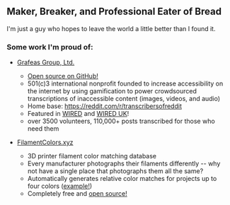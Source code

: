 ## Maker, Breaker, and Professional Eater of Bread

I'm just a guy who hopes to leave the world a little better than I found it.

### Some work I'm proud of:

- [Grafeas Group, Ltd.](https://grafeas.org)
  - [Open source on GitHub!](https://github.com/grafeasgroup)
  - 501(c)3 international nonprofit founded to increase accessibility on the internet by using gamification to power crowdsourced transcriptions of inaccessible content (images, videos, and audio)
  - Home base: https://reddit.com/r/transcribersofreddit
  - Featured in [WIRED](https://www.wired.com/story/online-altruists-are-making-reddit-more-accessible/) and [WIRED UK](https://www.wired.co.uk/article/transcribers-of-reddit)!
  - over 3500 volunteers, 110,000+ posts transcribed for those who need them

- [FilamentColors.xyz](https://filamentcolors.xyz)
  - 3D printer filament color matching database
  - Every manufacturer photographs their filaments differently -- why not have a single place that photographs them all the same?
  - Automatically generates relative color matches for projects up to four colors ([example!](https://filamentcolors.xyz/library/collection/464,359,117,171/))
  - Completely free and [open source!](https://github.com/itsthejoker/filamentcolors.xyz) 
<!--
**itsthejoker/itsthejoker** is a ✨ _special_ ✨ repository because its `README.md` (this file) appears on your GitHub profile.

Here are some ideas to get you started:

- 🔭 I’m currently working on ...
- 🌱 I’m currently learning ...
- 👯 I’m looking to collaborate on ...
- 🤔 I’m looking for help with ...
- 💬 Ask me about ...
- 📫 How to reach me: ...
- 😄 Pronouns: ...
- ⚡ Fun fact: ...
-->
